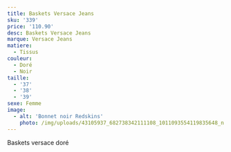 ```yaml
---
title: Baskets Versace Jeans
sku: '339'
price: '110.90'
desc: Baskets Versace Jeans
marque: Versace Jeans
matiere:
  - Tissus
couleur:
  - Doré
  - Noir
taille:
  - '37'
  - '38'
  - '39'
sexe: Femme
image:
  - alt: 'Bonnet noir Redskins'
    photo: /img/uploads/43105937_682738342111108_1011093554119835648_n.jpg
---
```

Baskets versace doré
